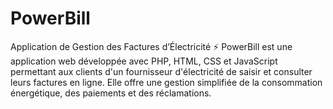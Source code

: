 # PowerBill
Application de Gestion des Factures d’Électricité ⚡
PowerBill est une application web développée avec PHP, HTML, CSS et JavaScript permettant aux clients d'un fournisseur d'électricité de saisir et consulter leurs factures en ligne. Elle offre une gestion simplifiée de la consommation énergétique, des paiements et des réclamations.
